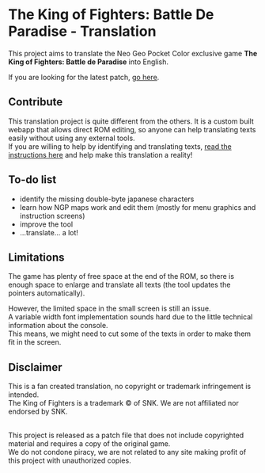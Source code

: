 # The King of Fighters: Battle De Paradise - Translation
This project aims to translate the Neo Geo Pocket Color exclusive game **The King of Fighters: Battle de Paradise** into English.

If you are looking for the latest patch, [go here](https://www.marcrobledo.com/king-of-fighters-battle-de-paradise-translation/).


## Contribute
This translation project is quite different from the others. It is a custom built webapp that allows direct ROM editing, so anyone can help translating texts easily without using any external tools.<br/>
If you are willing to help by identifying and translating texts, [read the instructions here](https://www.marcrobledo.com/king-of-fighters-battle-de-paradise-translation/) and help make this translation a reality!


## To-do list
- identify the missing double-byte japanese characters
- learn how NGP maps work and edit them (mostly for menu graphics and instruction screens)
- improve the tool
- ...translate... a lot!

## Limitations
The game has plenty of free space at the end of the ROM, so there is enough space to enlarge and translate all texts (the tool updates the pointers automatically).

However, the limited space in the small screen is still an issue.<br/>
A variable width font implementation sounds hard due to the little technical information about the console.<br/>
This means, we might need to cut some of the texts in order to make them fit in the screen.


## Disclaimer
This is a fan created translation, no copyright or trademark infringement is intended.<br/>
The King of Fighters is a trademark &copy; of SNK. We are not affiliated nor endorsed by SNK.<br/><br/>

This project is released as a patch file that does not include copyrighted material and requires a copy of the original game.<br/>
We do not condone piracy, we are not related to any site making profit of this project with unauthorized copies.